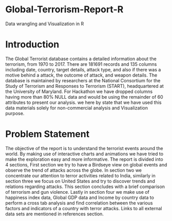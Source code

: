 # Global-Terrorism-Report-R
Data wrangling and Visualization in R

# Introduction

The Global Terrorist database contains a detailed information about the terrorism, from 1970 to 2017. There are 181691 records and 135 columns including date, country, target details, attack type, and also if there was a motive behind a attack, the outcome of attack, and weapon details. The database is maintained by researchers at the National Consortium for the Study of Terrorism and Responses to Terrorism (START), headquartered at the University of Maryland.
For Hackathon we have dropped columns having more than 80% NULL data and would be using the remainder of 60 attributes to present our analysis. we here by state that we have used this data materials solely for non-commercial analysis and Visualization purpose.

# Problem Statement

The objective of the report is to understand the terrorist events around the world. By making use of interactive charts and animations we have tried to make the exploration easy and more informative.
The report is divided into 4 sections, First section we try to have a Birdseye view on global events and observe the trend of attacks across the globe. In section two we concentrate our attention to terror activities related to India, similarly in section three we focus on United States and try to discover trends and relations regarding attacks. This section concludes with a brief comparison of terrorism and gun violence. Lastly in section four we make use of happiness index data, Global GDP data and Income by country data to perform a cross tab analysis and find correlation between the various factors and indicators of a country with terror attacks. Links to all external data sets are mentioned in references section.

